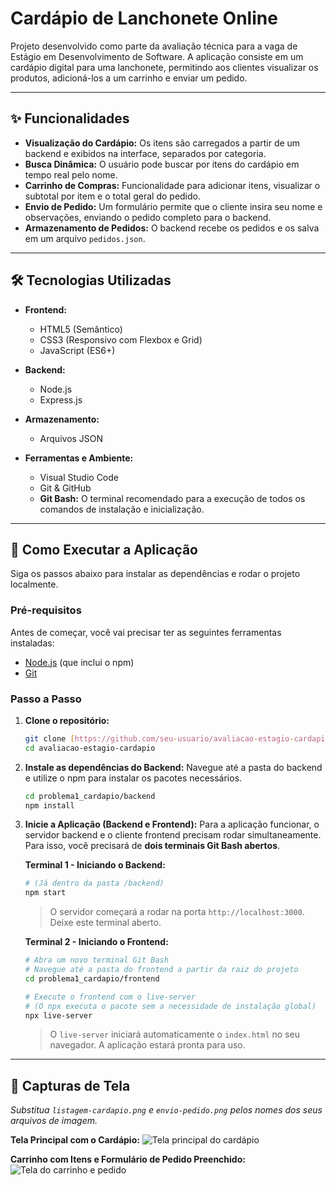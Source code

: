 # Cardápio de Lanchonete Online

Projeto desenvolvido como parte da avaliação técnica para a vaga de Estágio em Desenvolvimento de Software. A aplicação consiste em um cardápio digital para uma lanchonete, permitindo aos clientes visualizar os produtos, adicioná-los a um carrinho e enviar um pedido.

---

## ✨ Funcionalidades

- **Visualização do Cardápio:** Os itens são carregados a partir de um backend e exibidos na interface, separados por categoria.
- **Busca Dinâmica:** O usuário pode buscar por itens do cardápio em tempo real pelo nome.
- **Carrinho de Compras:** Funcionalidade para adicionar itens, visualizar o subtotal por item e o total geral do pedido.
- **Envio de Pedido:** Um formulário permite que o cliente insira seu nome e observações, enviando o pedido completo para o backend.
- **Armazenamento de Pedidos:** O backend recebe os pedidos e os salva em um arquivo `pedidos.json`.

---

## 🛠️ Tecnologias Utilizadas

- **Frontend:**
  - HTML5 (Semântico)
  - CSS3 (Responsivo com Flexbox e Grid)
  - JavaScript (ES6+)

- **Backend:**
  - Node.js
  - Express.js

- **Armazenamento:**
  - Arquivos JSON

- **Ferramentas e Ambiente:**
  - Visual Studio Code
  - Git & GitHub
  - **Git Bash:** O terminal recomendado para a execução de todos os comandos de instalação e inicialização.

---

## 🚀 Como Executar a Aplicação

Siga os passos abaixo para instalar as dependências e rodar o projeto localmente.

### **Pré-requisitos**

Antes de começar, você vai precisar ter as seguintes ferramentas instaladas:
- [Node.js](https://nodejs.org/en/) (que inclui o npm)
- [Git](https://git-scm.com/)

### **Passo a Passo**

1.  **Clone o repositório:**
    ```bash
    git clone [https://github.com/seu-usuario/avaliacao-estagio-cardapio.git](https://github.com/seu-usuario/avaliacao-estagio-cardapio.git)
    cd avaliacao-estagio-cardapio
    ```

2.  **Instale as dependências do Backend:**
    Navegue até a pasta do backend e utilize o npm para instalar os pacotes necessários.
    ```bash
    cd problema1_cardapio/backend
    npm install
    ```

3.  **Inicie a Aplicação (Backend e Frontend):**
    Para a aplicação funcionar, o servidor backend e o cliente frontend precisam rodar simultaneamente. Para isso, você precisará de **dois terminais Git Bash abertos**.

    **Terminal 1 - Iniciando o Backend:**
    ```bash
    # (Já dentro da pasta /backend)
    npm start
    ```
    > O servidor começará a rodar na porta `http://localhost:3000`. Deixe este terminal aberto.

    **Terminal 2 - Iniciando o Frontend:**
    ```bash
    # Abra um novo terminal Git Bash
    # Navegue até a pasta do frontend a partir da raiz do projeto
    cd problema1_cardapio/frontend

    # Execute o frontend com o live-server
    # (O npx executa o pacote sem a necessidade de instalação global)
    npx live-server
    ```
    > O `live-server` iniciará automaticamente o `index.html` no seu navegador. A aplicação estará pronta para uso.

---

## 📸 Capturas de Tela

*Substitua `listagem-cardapio.png` e `envio-pedido.png` pelos nomes dos seus arquivos de imagem.*

**Tela Principal com o Cardápio:**
![Tela principal do cardápio](listagem-cardapio.png)

**Carrinho com Itens e Formulário de Pedido Preenchido:**
![Tela do carrinho e pedido](envio-pedido.png)